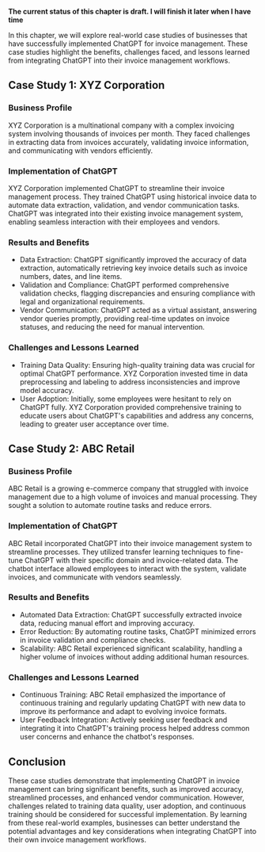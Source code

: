 **The current status of this chapter is draft. I will finish it later when I have time**

In this chapter, we will explore real-world case studies of businesses that have successfully implemented ChatGPT for invoice management. These case studies highlight the benefits, challenges faced, and lessons learned from integrating ChatGPT into their invoice management workflows.

Case Study 1: XYZ Corporation
-----------------------------

### Business Profile

XYZ Corporation is a multinational company with a complex invoicing system involving thousands of invoices per month. They faced challenges in extracting data from invoices accurately, validating invoice information, and communicating with vendors efficiently.

### Implementation of ChatGPT

XYZ Corporation implemented ChatGPT to streamline their invoice management process. They trained ChatGPT using historical invoice data to automate data extraction, validation, and vendor communication tasks. ChatGPT was integrated into their existing invoice management system, enabling seamless interaction with their employees and vendors.

### Results and Benefits

* Data Extraction: ChatGPT significantly improved the accuracy of data extraction, automatically retrieving key invoice details such as invoice numbers, dates, and line items.
* Validation and Compliance: ChatGPT performed comprehensive validation checks, flagging discrepancies and ensuring compliance with legal and organizational requirements.
* Vendor Communication: ChatGPT acted as a virtual assistant, answering vendor queries promptly, providing real-time updates on invoice statuses, and reducing the need for manual intervention.

### Challenges and Lessons Learned

* Training Data Quality: Ensuring high-quality training data was crucial for optimal ChatGPT performance. XYZ Corporation invested time in data preprocessing and labeling to address inconsistencies and improve model accuracy.
* User Adoption: Initially, some employees were hesitant to rely on ChatGPT fully. XYZ Corporation provided comprehensive training to educate users about ChatGPT's capabilities and address any concerns, leading to greater user acceptance over time.

Case Study 2: ABC Retail
------------------------

### Business Profile

ABC Retail is a growing e-commerce company that struggled with invoice management due to a high volume of invoices and manual processing. They sought a solution to automate routine tasks and reduce errors.

### Implementation of ChatGPT

ABC Retail incorporated ChatGPT into their invoice management system to streamline processes. They utilized transfer learning techniques to fine-tune ChatGPT with their specific domain and invoice-related data. The chatbot interface allowed employees to interact with the system, validate invoices, and communicate with vendors seamlessly.

### Results and Benefits

* Automated Data Extraction: ChatGPT successfully extracted invoice data, reducing manual effort and improving accuracy.
* Error Reduction: By automating routine tasks, ChatGPT minimized errors in invoice validation and compliance checks.
* Scalability: ABC Retail experienced significant scalability, handling a higher volume of invoices without adding additional human resources.

### Challenges and Lessons Learned

* Continuous Training: ABC Retail emphasized the importance of continuous training and regularly updating ChatGPT with new data to improve its performance and adapt to evolving invoice formats.
* User Feedback Integration: Actively seeking user feedback and integrating it into ChatGPT's training process helped address common user concerns and enhance the chatbot's responses.

Conclusion
----------

These case studies demonstrate that implementing ChatGPT in invoice management can bring significant benefits, such as improved accuracy, streamlined processes, and enhanced vendor communication. However, challenges related to training data quality, user adoption, and continuous training should be considered for successful implementation. By learning from these real-world examples, businesses can better understand the potential advantages and key considerations when integrating ChatGPT into their own invoice management workflows.
